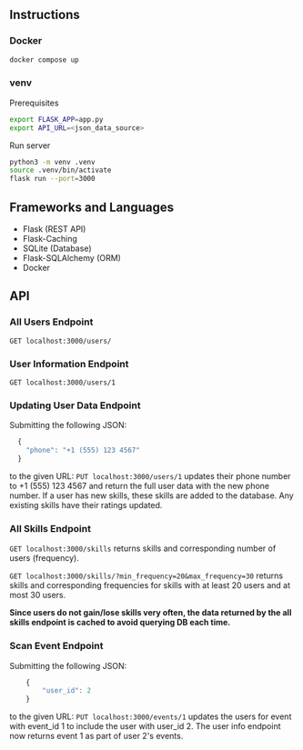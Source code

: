 ## Instructions
### Docker
```zsh
docker compose up
```
### venv
Prerequisites
```zsh
export FLASK_APP=app.py
export API_URL=<json_data_source>
```
Run server
```zsh
python3 -m venv .venv
source .venv/bin/activate
flask run --port=3000
```

## Frameworks and Languages
- Flask (REST API)
- Flask-Caching
- SQLite (Database)
- Flask-SQLAlchemy (ORM)
- Docker

## API
### All Users Endpoint
`GET localhost:3000/users/`

### User Information Endpoint
`GET localhost:3000/users/1`

### Updating User Data Endpoint
Submitting the following JSON:
```javascript
  {
    "phone": "+1 (555) 123 4567"
  }
```
to the given URL: `PUT localhost:3000/users/1` updates their phone number to +1 (555) 123 4567 and return the full user data with the new phone number. If a user has new skills, these skills are added to the database. Any existing skills have their ratings updated.

### All Skills Endpoint
`GET localhost:3000/skills` returns skills and corresponding number of users (frequency).

`GET localhost:3000/skills/?min_frequency=20&max_frequency=30` returns skills and corresponding frequencies for skills with at least 20 users and at most 30 users.

**Since users do not gain/lose skills very often, the data returned by the all skills endpoint is cached to avoid querying DB each time.**

### Scan Event Endpoint
Submitting the following JSON:
```javascript
    {
        "user_id": 2
    }
```
to the given URL: `PUT localhost:3000/events/1` updates the users for event with event_id 1 to include the user with user_id 2. The user info endpoint now returns event 1 as part of user 2's events.